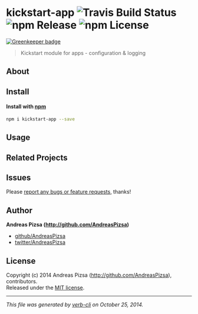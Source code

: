 # kickstart-app ![Travis Build Status](http://img.shields.io/travis/AndreasPizsa/kickstart-app.svg?style=flat-square "Travis Build Status") ![npm Release](http://img.shields.io/npm/v/kickstart-app.svg?style=flat-square "npm Release") ![npm License](http://img.shields.io/npm/l/kickstart-app.svg?style=flat-square "npm License")

[![Greenkeeper badge](https://badges.greenkeeper.io/AndreasPizsa/kickstart-app.svg)](https://greenkeeper.io/)

> Kickstart module for apps - configuration & logging

## About


## Install
#### Install with [npm](npmjs.org)

```bash
npm i kickstart-app --save
```

## Usage


## Related Projects


## Issues
Please [report any bugs or feature requests](https://github.com/AndreasPizsa/kickstart-app/issues/new), thanks!

## Author

**Andreas Pizsa (http://github.com/AndreasPizsa)**
 
+ [github/AndreasPizsa](https://github.com/AndreasPizsa)
+ [twitter/AndreasPizsa](http://twitter.com/AndreasPizsa) 



## License
Copyright (c) 2014 Andreas Pizsa (http://github.com/AndreasPizsa), contributors.  
Released under the [MIT license](LICENSE-MIT).


***

_This file was generated by [verb-cli](https://github.com/assemble/verb-cli) on October 25, 2014._